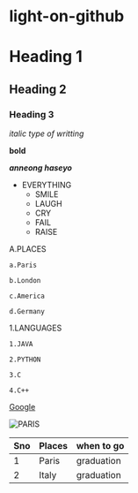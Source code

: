 # light-on-github
# Heading 1
## Heading 2
### Heading 3
*italic type of writting*

**bold**

***anneong haseyo***

* EVERYTHING
  * SMILE
  * LAUGH
  * CRY
  * FAIL
  * RAISE
  
A.PLACES

    a.Paris
   
    b.London
   
    c.America
   
    d.Germany
   
1.LANGUAGES

    1.JAVA
  
    2.PYTHON
  
    3.C
  
    4.C++
    
 [Google](https://github.com/)
 
 ![PARIS](https://upload.wikimedia.org/wikipedia/commons/thumb/4/4b/La_Tour_Eiffel_vue_de_la_Tour_Saint-Jacques%2C_Paris_ao%C3%BBt_2014_%282%29.jpg/1024px-La_Tour_Eiffel_vue_de_la_Tour_Saint-Jacques%2C_Paris_ao%C3%BBt_2014_%282%29.jpg)
  
Sno|Places|when to go
-----|----|----
1|Paris|graduation
2|Italy|graduation
